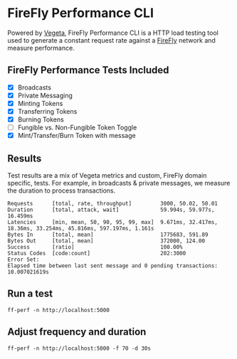 # FireFly Performance CLI

Powered by [Vegeta](https://github.com/tsenart/vegeta), FireFly Performance CLI is a HTTP load testing tool used to generate a constant request rate against a [FireFly](https://github.com/hyperledger/firefly) network and measure performance.

## FireFly Performance Tests Included

- [x] Broadcasts
- [x] Private Messaging
- [x] Minting Tokens
- [x] Transferring Tokens
- [x] Burning Tokens
- [ ] Fungible vs. Non-Fungible Token Toggle
- [x] Mint/Transfer/Burn Token with message

## Results

Test results are a mix of Vegeta metrics and custom, FireFly domain specific, tests. For example, in broadcasts & private messages, we measure the duration to process transactions.

```shell
Requests      [total, rate, throughput]         3000, 50.02, 50.01
Duration      [total, attack, wait]             59.994s, 59.977s, 16.459ms
Latencies     [min, mean, 50, 90, 95, 99, max]  9.671ms, 32.417ms, 18.36ms, 33.254ms, 45.816ms, 597.197ms, 1.161s
Bytes In      [total, mean]                     1775683, 591.89
Bytes Out     [total, mean]                     372000, 124.00
Success       [ratio]                           100.00%
Status Codes  [code:count]                      202:3000
Error Set:
Elapsed time between last sent message and 0 pending transactions: 10.007021619s
```

## Run a test

`ff-perf -n http://localhost:5000`

## Adjust frequency and duration

`ff-perf -n http://localhost:5000 -f 70 -d 30s`
